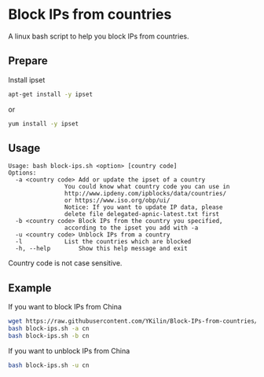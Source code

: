 # Block IPs from countries
A linux bash script to help you block IPs from countries.

## Prepare
Install ipset
```bash
apt-get install -y ipset
```
or
```bash
yum install -y ipset
```

## Usage
```
Usage: bash block-ips.sh <option> [country code]
Options:
  -a <country code>	Add or update the ipset of a country
    			You could know what country code you can use in
    			http://www.ipdeny.com/ipblocks/data/countries/
    			or https://www.iso.org/obp/ui/
    			Notice: If you want to update IP data, please
    			delete file delegated-apnic-latest.txt first
  -b <country code>	Block IPs from the country you specified,
    			according to the ipset you add with -a
  -u <country code>	Unblock IPs from a country
  -l 			List the countries which are blocked
  -h, --help		Show this help message and exit
```
Country code is not case sensitive.

## Example
If you want to block IPs from China
```bash
wget https://raw.githubusercontent.com/YKilin/Block-IPs-from-countries/master/block-ips.sh
bash block-ips.sh -a cn
bash block-ips.sh -b cn
```
If you want to unblock IPs from China
```bash
bash block-ips.sh -u cn
```